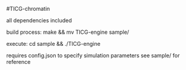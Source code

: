 #TICG-chromatin

all dependencies included

build process:
make && mv TICG-engine sample/

execute:
cd sample && ./TICG-engine

requires config.json to specify simulation parameters
see sample/ for reference
